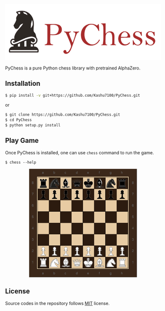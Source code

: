 <p align="center">
  <img src="assets/logo.png"/>
</p>

PyChess is a pure Python chess library with pretrained AlphaZero.

## Installation 
```bash
$ pip install -v git+https://github.com/Kashu7100/PyChess.git
```
or
```bash
$ git clone https://github.com/Kashu7100/PyChess.git
$ cd PyChess
$ python setup.py install
```

## Play Game
Once PyChess is installed, one can use `chess` command to run the game.

```
$ chess --help
```

<p align="center">
  <img src="assets/chess.PNG" width="350" height="350"/>
</p>

## License

Source codes in the repository follows [MIT](http://www.opensource.org/licenses/MIT) license.
